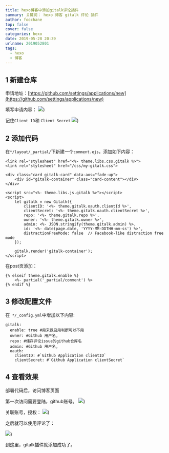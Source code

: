 ```yaml
---
title: hexo博客中添加gitalk评论插件
summary: 关键词： hexo 博客 gitalk 评论 插件
author: foochane
top: false
cover: false
categories: hexo
date: 2019-05-28 20:39
urlname: 2019052801
tags:
  - hexo
  - 博客
---
```



## 1 新建仓库
申请地址：[https://github.com/settings/applications/new](https://github.com/settings/applications/new)


填写申请内容：
![](/images/2019/003.jpg))


记住`Client ID`和 `Client Secret`
![](/images/2019/004.jpg))

## 2 添加代码

在`*/layout/_partial/`下新建一个`comment.ejs`，添加如下内容：
```
<link rel="stylesheet" href="<%- theme.libs.css.gitalk %>">
<link rel="stylesheet" href="/css/my-gitalk.css">

<div class="card gitalk-card" data-aos="fade-up">
    <div id="gitalk-container" class="card-content"></div>
</div>

<script src="<%- theme.libs.js.gitalk %>"></script>
<script>
    let gitalk = new Gitalk({
        clientID: '<%- theme.gitalk.oauth.clientId %>',
        clientSecret: '<%- theme.gitalk.oauth.clientSecret %>',
        repo: '<%- theme.gitalk.repo %>',
        owner: '<%- theme.gitalk.owner %>',
        admin: <%- JSON.stringify(theme.gitalk.admin) %>,
        id: '<%- date(page.date, 'YYYY-MM-DDTHH-mm-ss') %>',
        distractionFreeMode: false  // Facebook-like distraction free mode
    });

    gitalk.render('gitalk-container');
</script>
```


在post页添加：
```
{% elseif theme.gitalk.enable %}
    <%- partial('_partial/comment') %>
{% endif %}
```

## 3 修改配置文件
在` */_config.yml`中增加以下内容:
```
gitalk:
  enable: true #用来做启用判断可以不用
  owner: #Github 用户名,
  repo: #储存评论issue的github仓库名
  admin: #Github 用户名,
  oauth:
    clientID: #`Github Application clientID`
    clientSecret: #`Github Application clientSecret`
```
## 4 查看效果
部署代码后，访问博客页面

第一次访问需要登陆，github账号。
![](/images/2019/005.jpg))

关联账号，授权：
![](/images/2019/006.jpg))


之后就可以使用评论了：

![](/images/2019/007.jpg))

到这里，gitalk插件就添加成功了。

